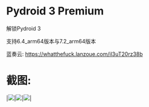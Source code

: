 # Pydroid 3 Premium
解锁Pydroid 3

支持6.4_arm64版本与7.2_arm64版本

蓝奏云:
https://whatthefuck.lanzoue.com/il3uT20rz38b

# 截图:

|<img src="https://github.com/yd5513868/yep.python.hook/blob/main/截图_1.png"/>|<img src="https://github.com/yd5513868/yep.python.hook/blob/main/截图_2.png"/>|<img src="https://github.com/yd5513868/yep.python.hook/blob/main/截图_3.png"/>|
